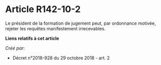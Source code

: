 # Article R142-10-2

Le président de la formation de jugement peut, par ordonnance motivée, rejeter les requêtes manifestement irrecevables.

**Liens relatifs à cet article**

_Créé par_:

  - Décret n°2018-928 du 29 octobre 2018 - art. 2
